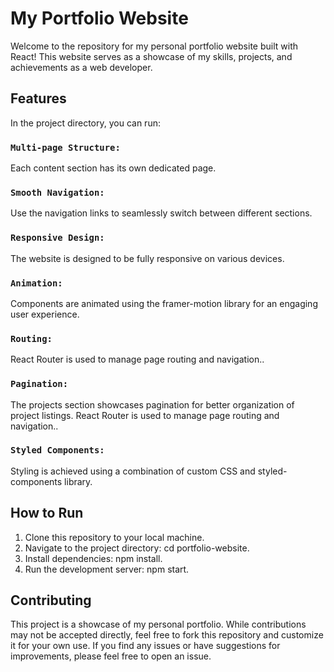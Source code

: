 # My Portfolio Website

Welcome to the repository for my personal portfolio website built with React! This website serves as a showcase of my skills, projects, and achievements as a web developer.


## Features

In the project directory, you can run:

### `Multi-page Structure:` 
Each content section has its own dedicated page.
### `Smooth Navigation:`  
Use the navigation links to seamlessly switch between different sections.
### `Responsive Design:` 
The website is designed to be fully responsive on various devices.
### `Animation:` 
Components are animated using the framer-motion library for an engaging user experience.
### `Routing:` 
React Router is used to manage page routing and navigation..
### `Pagination:`
The projects section showcases pagination for better organization of project listings. 
React Router is used to manage page routing and navigation..
### `Styled Components:`
Styling is achieved using a combination of custom CSS and styled-components library.



## How to Run
1. Clone this repository to your local machine.
2. Navigate to the project directory: cd portfolio-website.
3. Install dependencies: npm install.
4. Run the development server: npm start.


## Contributing


This project is a showcase of my personal portfolio. While contributions may not be accepted directly, feel free to fork this repository and customize it for your own use. If you find any issues or have suggestions for improvements, please feel free to open an issue.

